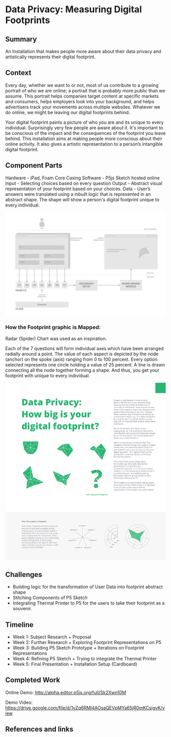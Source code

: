 # Data Privacy: Measuring Digital Footprints

## Summary

An Installation that makes people more aware about their data privacy and artistically represents their digital footprint.

## Context
Every day, whether we want to or not, most of us contribute to a growing portrait of who we are online; a portrait that is probably more public than we assume.
This portrait helps companies target content at specific markets and consumers, helps employers look into your background, and helps advertisers track your movements across multiple websites. Whatever we do online, we might be leaving our digital footprints behind.

Your digital footprint paints a picture of who you are and its unique to every individual.
Surprisingly very few people are aware about it. It's important to be conscious of the impact and the consequences of the footprint you leave behind.
This installation aims at making people more conscious about their online activity. It also gives a artistic representation to a person’s intangible digital footprint.


## Component Parts

Hardware - iPad, Foam Core Casing
Software - P5js Sketch hosted online
Input - Selecting choices based on every question
Output - Abstract visual representation of your footprint based on your choices.
Data - User’s answers were translated using a inbuilt logic that is represented in  an abstract shape. The shape will show a person's digital footprint unique to every individual.

![](https://github.com/ishan5ain/p-and-e-final-project-spring-2018/blob/master/readme_assets/component-diagram.jpg)


### How the Footprint graphic is Mapped:

Radar (Spider) Chart was used as an inspiration.

Each of the 7 questions will form individual axes which have been arranged radially around a point. The value of each aspect is depicted by the node (anchor) on the spoke (axis) ranging from 0 to 100 percent. Every option selected represents one circle holding a value of 25 percent. A line is drawn connecting all the node together forming a shape. And thus, you get your footprint with unique to every individual.

![](https://github.com/ishan5ain/p-and-e-final-project-spring-2018/blob/master/readme_assets/poster_1.jpg)


## Challenges

- Building logic for the transformation of User Data into footprint abstract shape
- Stitching Components of P5 Sketch
- Integrating Thermal Printer to P5 for the users to take their footprint as a souvenir.


## Timeline

- Week 1: Subject Research + Proposal
- Week 2: Further Research + Exploring Footprint Representations on P5
- Week 3: Building P5 Sketch Prototype + Iterations on Footprint Representations
- Week 4: Refining P5 Sketch + Trying to integrate the Thermal Printer
- Week 5: Final Presentation + Installation Setup (Cardboard)


## Completed Work

Online Demo: http://alpha.editor.p5js.org/full/Sk2Xwn10M

Demo Video: https://drive.google.com/file/d/1vZq6RMl4AOsaQEVpMYa65jR0mKCsigvK/view

## References and links
